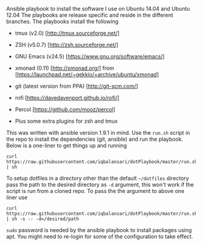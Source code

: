 Ansible playbook to install the software I use on Ubuntu 14.04 and Ubuntu 12.04
The playbooks are release specific and reside in the different branches. The playbooks
install the following

- tmux (v2.0) [http://tmux.sourceforge.net/]

- ZSH (v5.0.7) [http://zsh.sourceforge.net/]

- GNU Emacs (v24.5) [https://www.gnu.org/software/emacs/]

- xmonad (0.11) [http://xmonad.org/] from [https://launchpad.net/~gekkio/+archive/ubuntu/xmonad]

- git (latest version from PPA) [http://git-scm.com/]

- rofi [https://davedavenport.github.io/rofi/]

- Percol [https://github.com/mooz/percol]

- Plus some extra plugins for zsh and tmux

This was written with ansible version 1.9.1 in mind. Use the `run.sh` script in the repo
to install the dependencies (git, ansible) and run the playbook. Below is a one-liner to
get things up and running

```
curl https://raw.githubusercontent.com/iqbalansari/dotPlaybook/master/run.sh | sh
```

To setup dotfiles in a directory other than the default `~/dotfiles` directory pass the path
to the desired directory as `-d` argument, this won't work if the script is run from a cloned repo.
To pass the the argument to above one liner use

```
curl https://raw.githubusercontent.com/iqbalansari/dotPlaybook/master/run.sh | sh -s -- -d=/desired/path
```

`sudo` password is needed by the ansible playbook to install packages using apt. You might
need to re-login for some of the configuration to take effect.
